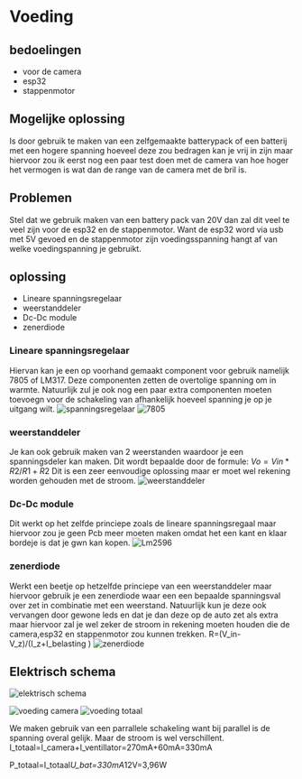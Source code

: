 # Voeding

## bedoelingen 
-  voor de camera
-  esp32
- stappenmotor

## Mogelijke oplossing
Is door gebruik te maken van een zelfgemaakte batterypack of een batterij met een hogere spanning hoeveel deze zou bedragen kan je vrij in zijn maar hiervoor zou ik eerst nog een paar test doen met de camera van hoe hoger het vermogen is wat dan de range van de camera met de bril is. 

## Problemen
Stel dat we gebruik maken van een battery pack van 20V dan zal dit veel te veel zijn voor de esp32 en de stappenmotor. Want de esp32 word via usb met 5V gevoed en de stappenmotor zijn voedingsspanning hangt af van welke voedingspanning je gebruikt. 

## oplossing 
- Lineare spanningsregelaar
- weerstanddeler
- Dc-Dc module
- zenerdiode

### Lineare spanningsregelaar
 Hiervan kan je een op voorhand gemaakt component voor gebruik namelijk 7805 of LM317. Deze componenten zetten de overtolige spanning om in warmte. Natuurlijk zul je ook nog een paar extra componenten moeten toevoegn voor de schakeling van afhankelijk hoeveel spanning je op je uitgang wilt. 
 ![spanningsregelaar](/Video/afbeeldingen/maximum%20rating%207805.png)
 ![7805](/Video/afbeeldingen/7805-IC.jpg)

### weerstanddeler
Je kan ook gebruik maken van 2 weerstanden waardoor je een spanningsdeler kan maken. 
Dit wordt bepaalde door de formule: 
$Vo=Vin*R2/R1+R2$
Dit is een zeer eenvoudige oplossing maar er moet wel rekening worden gehouden met de stroom. 
![weerstanddeler](/Video/afbeeldingen/voltage-divider-main-circuit.webp)

### Dc-Dc module
Dit werkt op het zelfde princiepe zoals de lineare spanningsregaal maar hiervoor zou je geen Pcb meer moeten maken omdat het een kant en klaar bordeje is dat je gwn kan kopen. 
![Lm2596](/Video/afbeeldingen/Dc-Dc%20module.png)


### zenerdiode
Werkt een beetje op hetzelfde princiepe van een weerstanddeler maar hiervoor gebruik je een zenerdiode waar een een bepaalde spanningsval over zet in combinatie met een weerstand. Natuurlijk kun je deze ook vervangen door gewone leds en dat je dan deze op de auto zet als extra maar hiervoor zal je wel zeker de stroom in rekening moeten houden die de camera,esp32 en stappenmotor zou kunnen trekken. 
R=(V_in-V_z)/(I_z+I_belasting )
![zenerdiode](/Video/afbeeldingen/zenerschakeling.gif)

## Elektrisch schema
![elektrisch schema](/Video/afbeeldingen/elektrische%20schema.png)

![voeding camera](/Video/afbeeldingen/voeding%20camera.jpg)
![voeding totaal](/Video/afbeeldingen/voeding%20totaal.jpg)

We maken gebruik van een parrallele schakeling want bij parallel is de spanning overal gelijk. Maar de stroom is wel verschillent. 
I_totaal=I_camera+I_ventillator=270mA+60mA=330mA

P_totaal=I_totaal*U_bat=330mA*12V=3,96W


